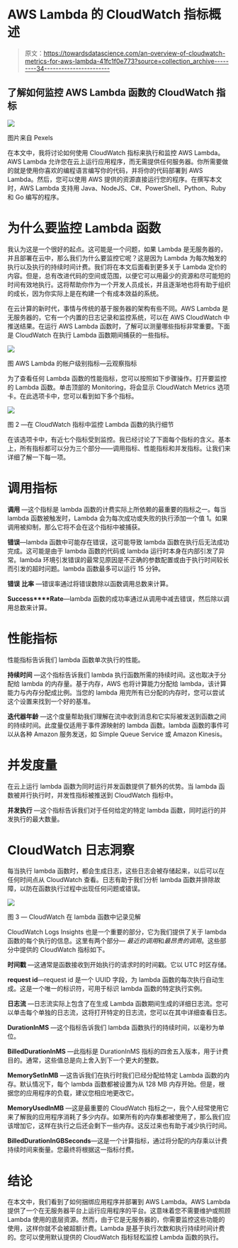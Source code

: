 # AWS Lambda 的 CloudWatch 指标概述

> 原文：<https://towardsdatascience.com/an-overview-of-cloudwatch-metrics-for-aws-lambda-41fc1f0e773?source=collection_archive---------34----------------------->

## 了解如何监控 AWS Lambda 函数的 CloudWatch 指标

![](img/1e61ae1c710a26b0ad16fb818431a034.png)

图片来自 Pexels

在本文中，我将讨论如何使用 CloudWatch 指标来执行和监控 AWS Lambda。AWS Lambda 允许您在云上运行应用程序，而无需提供任何服务器。你所需要做的就是使用你喜欢的编程语言编写你的代码，并将你的代码部署到 AWS Lambda。然后，您可以使用 AWS 提供的资源直接运行您的程序。在撰写本文时，AWS Lambda 支持用 Java、NodeJS、C#、PowerShell、Python、Ruby 和 Go 编写的程序。

# 为什么要监控 Lambda 函数

我认为这是一个很好的起点。这可能是一个问题，如果 Lambda 是无服务器的，并且部署在云中，那么我们为什么要监控它呢？这是因为 Lambda 为每次触发的执行以及执行的持续时间计费。我们将在本文后面看到更多关于 Lambda 定价的内容。但是，总有改进代码的空间或范围，以便它可以用最少的资源和尽可能短的时间有效地执行。这将帮助你作为一个开发人员成长，并且逐渐地也将有助于组织的成长，因为你实际上是在构建一个有成本效益的系统。

在云计算的新时代，事情与传统的基于服务器的架构有些不同。AWS Lambda 是无服务器的，它有一个内置的日志记录和监控系统，可以在 AWS CloudWatch 中推送结果。在运行 AWS Lambda 函数时，了解可以测量哪些指标非常重要。下面是 CloudWatch 在执行 Lambda 函数期间捕获的一些指标。

![](img/3ca565c8499a246bee3bf221b6f24daa.png)

图 AWS Lambda 的帐户级别指标—云观察指标

为了查看任何 Lambda 函数的性能指标，您可以按照如下步骤操作。打开要监控的 Lambda 函数。单击顶部的 Monitoring，将会显示 CloudWatch Metrics 选项卡。在此选项卡中，您可以看到如下多个指标。

![](img/f7ac5a441ef05f04503950863385a353.png)

图 2 —在 CloudWatch 指标中监控 Lambda 函数的执行细节

在该选项卡中，有近七个指标受到监控。我已经讨论了下面每个指标的含义。基本上，所有指标都可以分为三个部分——调用指标、性能指标和并发指标。让我们来详细了解一下每一项。

# 调用指标

**调用** —这个指标是 lambda 函数的计费实际上所依赖的最重要的指标之一。每当 lambda 函数被触发时，Lambda 会为每次成功或失败的执行添加一个值 1。如果调用被抑制，那么它将不会在这个指标中被捕获。

**错误**—lambda 函数中可能存在错误，这可能导致 lambda 函数在执行后无法成功完成。这可能是由于 lambda 函数的代码或 lambda 运行时本身在内部引发了异常。lambda 环境引发错误的最常见原因是不正确的参数配置或由于执行时间较长而引发的超时问题。lambda 函数最多可以运行 15 分钟。

**错误** **比率** —错误率通过将错误数除以函数调用总数来计算。

**Success****Rate**—lambda 函数的成功率通过从调用中减去错误，然后除以调用总数来计算。

# 性能指标

性能指标告诉我们 lambda 函数单次执行的性能。

**持续时间** —这个指标告诉我们 lambda 执行函数所需的持续时间。这也取决于分配给 lambda 的内存量。基于内存，AWS 也将计算能力分配给 lambda，该计算能力与内存分配成比例。当您的 lambda 用完所有已分配的内存时，您可以尝试这个设置来找到一个好的基准。

**迭代器年龄** —这个度量帮助我们理解在流中收到消息和它实际被发送到函数之间的持续时间。此度量仅适用于事件源映射的 lambda 函数。lambda 函数的事件可以从各种 Amazon 服务发送，如 Simple Queue Service 或 Amazon Kinesis。

# 并发度量

在云上运行 lambda 函数为同时运行并发函数提供了额外的优势。当 lambda 函数被并行执行时，并发性指标被推送到 CloudWatch 指标中。

**并发执行** —这个指标告诉我们对于任何给定的特定 lambda 函数，同时运行的并发执行的最大数量。

# CloudWatch 日志洞察

每当执行 lambda 函数时，都会生成日志，这些日志会被存储起来，以后可以在任何时间点从 CloudWatch 查看。日志有助于我们分析 lambda 函数并排除故障，以防在函数执行过程中出现任何问题或错误。

![](img/ced175c79ea4a03dbb2fada0c6480073.png)

图 3 — CloudWatch 在 lambda 函数中记录见解

CloudWatch Logs Insights 也是一个重要的部分，它为我们提供了关于 lambda 函数的每个执行的信息。这里有两个部分— *最近的调用*和*最昂贵的调用*。这些部分中提供的 CloudWatch 指标如下。

**时间戳** —这通常是函数接收到开始执行的请求时的时间戳。它以 UTC 时区存储。

**request id**—request id 是一个 UUID 字段，为 lambda 函数的每次执行自动生成。这是一个唯一的标识符，可用于标识 lambda 函数的特定执行实例。

**日志流** —日志流实际上包含了在生成 Lambda 函数期间生成的详细日志流。您可以单击每个单独的日志流，这将打开特定的日志流，您可以在其中详细查看日志。

**DurationInMS** —这个指标告诉我们 lambda 函数执行的持续时间，以毫秒为单位。

**BilledDurationInMS** —此指标是 DurationInMS 指标的四舍五入版本，用于计费目的。通常，这些值总是向上舍入到下一个更大的整数。

**MemorySetInMB** —这告诉我们在执行时我们已经分配给特定 Lambda 函数的内存。默认情况下，每个 lambda 函数都被设置为从 128 MB 内存开始。但是，根据您的应用程序的负载，建议您相应地更改它。

**MemoryUsedInMB** —这是最重要的 CloudWatch 指标之一，我个人经常使用它来了解我的应用程序消耗了多少内存。如果所有的内存集都被使用了，那么我们应该增加它，这样在执行之后还会剩下一些内存。这反过来也有助于减少执行时间。

**BilledDurationInGBSeconds**—这是一个计算指标，通过将分配的内存乘以计费持续时间来衡量。您最终将根据这一指标付费。

# 结论

在本文中，我们看到了如何捆绑应用程序并部署到 AWS Lambda。AWS Lambda 提供了一个在无服务器平台上运行应用程序的平台。这意味着您不需要维护或照顾 Lambda 使用的底层资源。然而，由于它是无服务器的，你需要监控这些功能的使用，这样你就不会被超额计费。Lambda 是基于执行次数和执行持续时间计费的。您可以使用默认提供的 CloudWatch 指标轻松监控 Lambda 函数的执行。